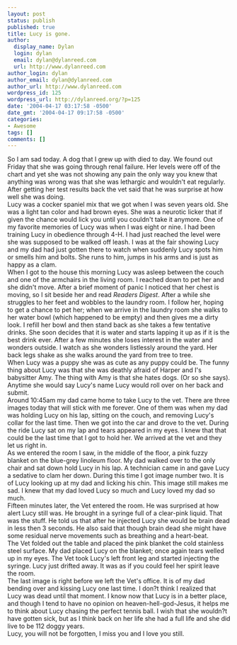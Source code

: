 ```yaml
---
layout: post
status: publish
published: true
title: Lucy is gone.
author:
  display_name: Dylan
  login: dylan
  email: dylan@dylanreed.com
  url: http://www.dylanreed.com
author_login: dylan
author_email: dylan@dylanreed.com
author_url: http://www.dylanreed.com
wordpress_id: 125
wordpress_url: http://dylanreed.org/?p=125
date: '2004-04-17 03:17:58 -0500'
date_gmt: '2004-04-17 09:17:58 -0500'
categories:
- Awesome
tags: []
comments: []
---
```

<p>So I am sad today. A dog that I grew up with died to day. We found out Friday that she was going through renal failure. Her levels were off of the chart and yet she was not showing any pain the only way you knew that anything was wrong was that she was lethargic and wouldn't eat regularly. After getting her test results back the vet said that he was surprise at how well she was doing.<br />
     Lucy was a cocker spaniel mix that we got when I was seven years old. She was a light tan color and had brown eyes. She was a neurotic licker that if given the chance would lick you until you couldn't take it anymore. One of my favorite memories of Lucy was when I was eight or nine. I had been training Lucy in obedience through 4-H. I had just reached the level were she was supposed to be walked off leash. I was at the fair showing Lucy and my dad had just gotten there to watch when suddenly Lucy spots him or smells him and bolts. She runs to him, jumps in his arms and is just as happy as a clam.<br />
     When I got to the house this morning Lucy was asleep between the couch and one of the armchairs in the living room. I reached down to pet her and she didn't move. After a brief moment of panic I noticed that her chest is moving, so I sit beside her and read <i>Readers Digest</i>. After a while she struggles to her feet and wobbles to the laundry room. I follow her, hoping to get a chance to pet her; when we arrive in the laundry room she walks to her water bowl (which happened to be empty) and then gives me a dirty look.  I refill her bowl and then stand back as she takes a few tentative drinks. She soon decides that it is water and starts lapping it up as if it is the best drink ever. After a few minutes she loses interest in the water and wonders outside. I watch as she wonders listlessly around the yard. Her back legs shake as she walks around the yard from tree to tree.<br />
     When Lucy was a puppy she was as cute as any puppy could be. The funny thing about Lucy was that she was deathly afraid of Harper and I's babysitter Amy. The thing with Amy is that she hates dogs. (Or so she says). Anytime she would say Lucy's name Lucy would roll over on her back and submit.<br />
     Around 10:45am my dad came home to take Lucy to the vet. There are three images today that will stick with me forever. One of them was when my dad was holding Lucy on his lap, sitting on the couch, and removing Lucy's collar for the last time. Then we got into the car and drove to the vet. During the ride Lucy sat on my lap and tears appeared in my eyes. I knew that that could be the last time that I got to hold her. We arrived at the vet and they let us right in.<br />
     As we entered the room I saw, in the middle of the floor, a pink fuzzy blanket on the blue-grey linoleum floor. My dad walked over to the only chair and sat down hold Lucy in his lap. A technician came in and gave Lucy a sedative to clam her down. During this time I got image number two. It is of Lucy looking up at my dad and licking his chin. This image still makes me sad. I knew that my dad loved Lucy so much and Lucy loved my dad so much.<br />
     Fifteen minutes later, the Vet entered the room. He was surprised at how alert Lucy still was. He brought in a syringe full of a clear-pink liquid. That was the stuff. He told us that after he injected Lucy she would be brain dead in less then 3 seconds. He also said that though brain dead she might have some residual nerve movements such as breathing and a heart-beat.<br />
      The Vet folded out the table and placed the pink blanket the cold stainless steel surface. My dad placed Lucy on the blanket; once again tears welled up in my eyes. The Vet took Lucy's left front leg and started injecting the syringe. Lucy just drifted away. It was as if you could feel her spirit leave the room.<br />
     The last image is right before we left the Vet's office. It is of my dad bending over and kissing Lucy one last time. I don?t think I realized that Lucy was dead until that moment. I know now that Lucy is in a better place, and though I tend to have no opinion on heaven-hell-god-Jesus, it helps me to think about Lucy chasing the perfect tennis ball. I wish that she wouldn?t have gotten sick, but as I think back on her life she had a full life and she did live to be 112 doggy years.<br />
     Lucy, you will not be forgotten, I miss you and I love you still.</p>
